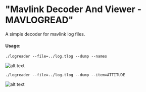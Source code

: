 # "Mavlink Decoder And Viewer - MAVLOGREAD"
A simple decoder for mavlink log files.
#### Usage:

```./logreader --file=../log.tlog --dump --names```

![alt text](res/doc/names.png)

```./logreader --file=../log.tlog --dump --item=ATTITUDE```

![alt text](res/doc/items.png)